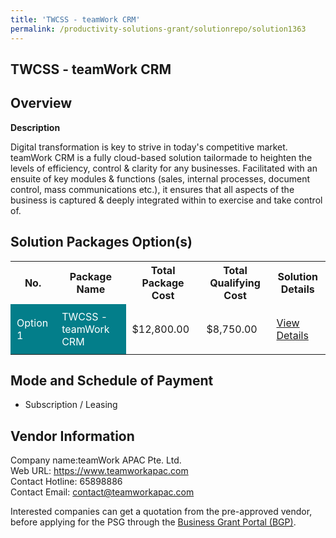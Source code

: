 ```yaml
---
title: 'TWCSS - teamWork CRM'
permalink: /productivity-solutions-grant/solutionrepo/solution1363
---
```


## TWCSS - teamWork CRM

## Overview

**Description**

Digital transformation is key to strive in today's competitive market. teamWork CRM is a fully cloud-based solution tailormade to heighten the levels of efficiency, control & clarity for any businesses. Facilitated with an ensuite of key modules & functions (sales, internal processes, document control, mass communications etc.), it ensures that all aspects of the business is captured & deeply integrated within to exercise and take control of.

## Solution Packages Option(s)

<table>
<tr>
<th><b>No.</b></th>
<th><b>Package Name</b></th>
<th><b>Total Package Cost</b></th>
<th><b>Total Qualifying Cost</b></th>
<th><b>Solution Details</b></th>
</tr>
<tr>
<td style='padding: 10px; background-color: #037E8A; color: #FFFFFF;'>Option 1</td>
<td style='padding: 10px; background-color: #037E8A; color: #FFFFFF;'>TWCSS - teamWork CRM</td>
<td style='padding: 10px;'>$12,800.00</td>
<td style='padding: 10px;'>$8,750.00</td>
<td style='padding: 10px;'><a href='/images/psg/teamWork_Desensitised_Annex_3.pdf' target='_blank'>View Details</a></td>
</tr>
</table>

## Mode and Schedule of Payment

 - Subscription / Leasing

## Vendor Information

 Company name:teamWork APAC Pte. Ltd.<br>Web URL: https://www.teamworkapac.com <br>Contact Hotline: 65898886 <br>Contact Email: contact@teamworkapac.com

Interested companies can get a quotation from the pre-approved vendor, before applying for the PSG through the <a href='https://www.businessgrants.gov.sg/' target='_blank' rel='noopener'>Business Grant Portal (BGP)</a>.

<script src="/jquery/resize-tables.js"></script>
